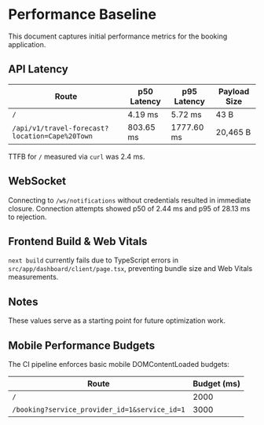 # Performance Baseline

This document captures initial performance metrics for the booking application.

## API Latency

| Route | p50 Latency | p95 Latency | Payload Size |
|-------|-------------|-------------|-------------|
| `/` | 4.19 ms | 5.72 ms | 43 B |
| `/api/v1/travel-forecast?location=Cape%20Town` | 803.65 ms | 1777.60 ms | 20,465 B |

TTFB for `/` measured via `curl` was 2.4 ms.

## WebSocket

Connecting to `/ws/notifications` without credentials resulted in immediate closure. Connection attempts showed p50 of 2.44 ms and p95 of 28.13 ms to rejection.

## Frontend Build & Web Vitals

`next build` currently fails due to TypeScript errors in `src/app/dashboard/client/page.tsx`, preventing bundle size and Web Vitals measurements.

## Notes

These values serve as a starting point for future optimization work.

## Mobile Performance Budgets

The CI pipeline enforces basic mobile DOMContentLoaded budgets:

| Route | Budget (ms) |
|-------|-------------|
| `/` | 2000 |
| `/booking?service_provider_id=1&service_id=1` | 3000 |
